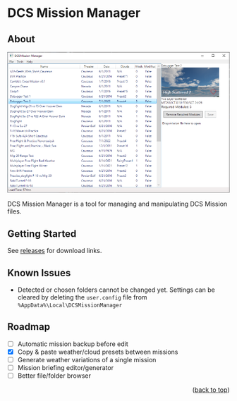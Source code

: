 # DCS Mission Manager

## About

[![DCS Mission Manager Screenshot][product-screenshot]](https://github.com/Camble/DCS-Mission-Manager/releases)

DCS Mission Manager is a tool for managing and manipulating DCS Mission files.

## Getting Started

See [releases](https://github.com/Camble/DCS-Mission-Manager/releases) for download links.

## Known Issues

- Detected or chosen folders cannot be changed yet. Settings can be cleared by deleting the `user.config` file from `%AppData%\Local\DCSMissionManager`

## Roadmap

- [ ] Automatic mission backup before edit
- [x] Copy & paste weather/cloud presets between missions
- [ ] Generate weather variations of a single mission
- [ ] Mission briefing editor/generator
- [ ] Better file/folder browser

<p align="right">(<a href="#readme-top">back to top</a>)</p>

[product-screenshot]: https://github.com/Camble/DCS-Mission-Manager/blob/main/screenshot1.png
